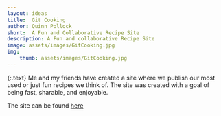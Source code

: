 ```yaml
---
layout: ideas
title:  Git Cooking
author: Quinn Pollock
short:  A Fun and Collaborative Recipe Site
description: A Fun and collaborative Recipe Site
image: assets/images/GitCooking.jpg
img: 
    thumb: assets/images/GitCooking.jpg
---
```


{:.text}
Me and my friends have created a site where we publish our most used or just fun recipes we think of. The site was created with a goal of being fast, sharable, and enjoyable.

The site can be found [here](https://git-cook.net) 